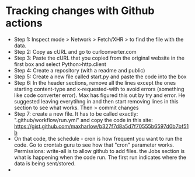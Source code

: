# Tracking changes with Github actions

* Step 1: Inspect mode > Network > Fetch/XHR > to find the file with the data. 
* Step 2: Copy as cURL and go to curlconverter.com
* Step 3: Paste the cURL that you copied from the original website in the first box and select Python>http.client
* Step 4: Create a repository (with a readme and public)
* Step 5: Create a new file called start.py and paste the code into the box
* Step 6: In the header sections, remove all the lines except the ones starting content-type and x-requested-with to avoid errors (something like code converter error). Max has figured this out by try and error. He suggested leaving everytihng in and then start removing lines in this section to see what works. Then > commit changes
* Step 7: create a new file. It has to be called exactly: ".github/workflow/run.yml" and copy the code in this site: https://gist.github.com/maxharlow/b327f7d8a5d7f70555b6597d0b7bf51b 
* On that code, the schedule - cron is how frequent you want to run the code. Go to crontab guru to see how that "cron" parameter works. Permissions: write-all is to allow github to add files. the Jobs section is what is happening when the code run. The first run indicates where the data is being sent/stored. 
* 
